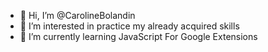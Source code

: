 - 👋 Hi, I’m @CarolineBolandin
- 👀 I’m interested in practice my already acquired skills
- 🌱 I’m currently learning JavaScript For Google Extensions

<!---
CarolineBolandin/CarolineBolandin is a ✨ special ✨ repository because its `README.md` (this file) appears on your GitHub profile.
You can click the Preview link to take a look at your changes.
--->
